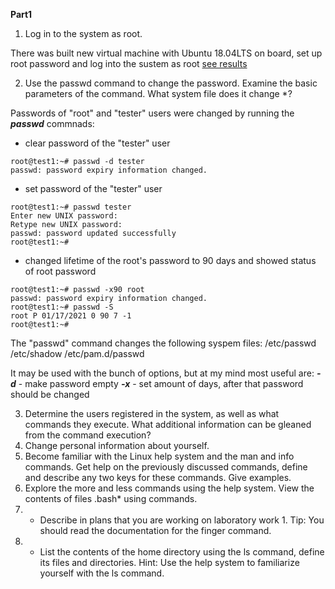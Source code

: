 **Part1**


1) Log in to the system as root.

There was built new virtual machine with Ubuntu 18.04LTS on board, set up root password and log into the sustem as root [see results](screenshots/001.JPG)


2) Use the passwd command to change the password. Examine the basic parameters of the command. What system file does it change *?

Passwords of "root" and "tester" users were changed by running the ***passwd*** commnads:
- clear password of the "tester" user
```
root@test1:~# passwd -d tester
passwd: password expiry information changed.
```
- set password of the "tester" user
```
root@test1:~# passwd tester
Enter new UNIX password:
Retype new UNIX password:
passwd: password updated successfully
root@test1:~#
```
- changed lifetime of the root's password to 90 days and showed status of root password
```
root@test1:~# passwd -x90 root
passwd: password expiry information changed.
root@test1:~# passwd -S
root P 01/17/2021 0 90 7 -1
root@test1:~#
```

The "passwd" command changes the following syspem files:
/etc/passwd
/etc/shadow
/etc/pam.d/passwd

It may be used with the bunch of options, but at my mind most useful are:
***-d*** - make password empty
***-x*** - set amount of days, after that password should be changed


3) Determine the users registered in the system, as well as what commands they execute. What additional information can be gleaned from the command execution?
4) Change personal information about yourself.
5) Become familiar with the Linux help system and the man and info commands. Get help on the previously discussed commands, define and describe any two keys for these commands. Give examples.
6) Explore the more and less commands using the help system. View the contents of files .bash* using commands.
7) * Describe in plans that you are working on laboratory work 1. Tip: You should read the documentation for the finger command.
8) * List the contents of the home directory using the ls command, define its files and directories. Hint: Use the help system to familiarize yourself with the ls command.
